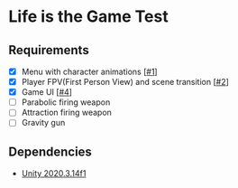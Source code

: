 # Life is the Game Test
## Requirements
* [X] Menu with character animations [[#1](https://github.com/Steback/LitGame/pull/1)]
* [X] Player FPV(First Person View) and scene transition [[#2](https://github.com/Steback/LitGame/pull/2)]
* [X] Game UI [[#4](https://github.com/Steback/LitGame/pull/4)]
* [ ] Parabolic firing weapon
* [ ] Attraction firing weapon
* [ ] Gravity gun

## Dependencies
* [Unity 2020.3.14f1](https://unity.com/releases/editor/whats-new/2020.3.14)
